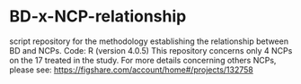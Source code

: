 # BD-x-NCP-relationship
script repository for the methodology establishing the relationship between BD and NCPs.
Code: R (version 4.0.5)
This repository concerns only 4 NCPs on the 17 treated in the study.
For more details concerning others NCPs, please see: https://figshare.com/account/home#/projects/132758
